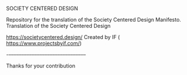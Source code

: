 SOCIETY CENTERED DESIGN

Repository for the translation of the Society Centered Design Manifesto.
Translation of the Society Centered Design

https://societycentered.design/
Created  by IF ( https://www.projectsbyif.com/)

-––––––––––––––––––––––––––––––

Thanks for your contribution
